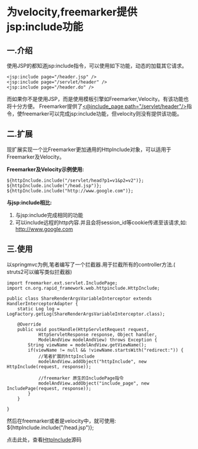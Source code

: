 # 为velocity,freemarker提供jsp:include功能 #

## 一.介绍 ##

使用JSP的都知道jsp:include指令，可以使用如下功能，动态的加载其它请求。
```
<jsp:include page="/header.jsp" />  
<jsp:include page="/servlet/header" />  
<jsp:include page="/header.do" />  
```

而如果你不是使用JSP，而是使用模板引擎如Freemarker,Velocity。有该功能也将十分方便。
Freemarker提供了[<@include\_page path="/servlet/header"/>](http://freemarker.sourceforge.net/docs/pgui_misc_servlet.html#pgui_misc_servlet_include)指令，使freemarker可以完成jsp:include功能，但velocity则没有提供该功能。

## 二.扩展 ##

现扩展实现一个比Freemarker更加通用的HttpInclude对象，可以适用于Freemarker及Velocity。


**Freemarker及Velocity示例使用:**
```
${httpInclude.include("/servlet/head?p1=v1&p2=v2")};
${httpInclude.include("/head.jsp")};
${httpInclude.include("http://www.google.com")};
```

**与jsp:include相比:**
  1. 与jsp:include完成相同的功能
  1. 可以include远程的http内容.并且会将session\_id等cookie传递至该请求,如: http://www.google.com


## 三.使用 ##

以springmvc为例,笔者编写了一个拦截器.用于拦截所有的controller方法.( struts2可以编写类似拦截器)

```
import freemarker.ext.servlet.IncludePage;  
import cn.org.rapid_framework.web.httpinclude.HttpInclude;  
  
public class ShareRenderArgsVariableInterceptor extends HandlerInterceptorAdapter {  
    static Log log = LogFactory.getLog(ShareRenderArgsVariableInterceptor.class);  
      
    @Override  
    public void postHandle(HttpServletRequest request,  
            HttpServletResponse response, Object handler,  
            ModelAndView modelAndView) throws Exception {  
        String viewName = modelAndView.getViewName();  
        if(viewName != null && !viewName.startsWith("redirect:")) {  
            //笔者扩展的httpInclude  
            modelAndView.addObject("httpInclude", new HttpInclude(request, response));  
              
            //freemarker 原生的IncludePage指令  
            modelAndView.addObject("include_page", new IncludePage(request, response));  
        }  
    }  
  
}  
```

然后在freemarker或者是velocity中，就可使用: ${httpInclude.include("/head.jsp")};


点击此处，查看[HttpInclude](http://code.google.com/p/rapid-framework/source/browse/trunk/rapid-framework/src/rapid_framework_common/cn/org/rapid_framework/web/httpinclude/HttpInclude.java)源码